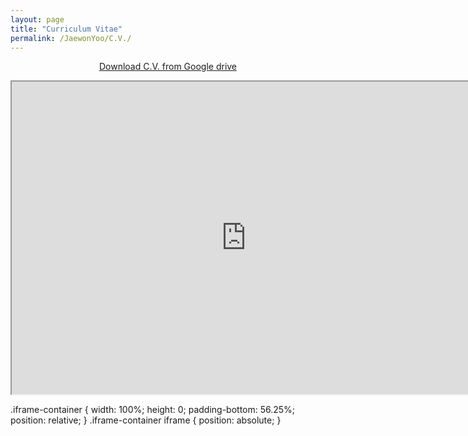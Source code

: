 ```yaml
---
layout: page
title: "Curriculum Vitae"
permalink: /JaewonYoo/C.V./
---
```


<p align="center">
<a href="http://bit.ly/2ItYuUI" target="_blank"> Download C.V. from Google drive</a>
</p>

<p align="center">
  <div class="iframe-container">
   <iframe src="https://j1yoo4.github.io/190415_Jaewon_Yoo_CV.pdf" width="750" height="500"></iframe>
  </div>
</p>

.iframe-container {
width: 100%;
height: 0;
padding-bottom: 56.25%;
position: relative;
}
.iframe-container iframe {
position: absolute;
}
